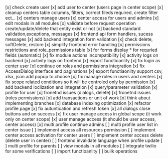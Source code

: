 [x] check create user
[x] add user to center (users page in center scope)
[x] cleanup centers table columns, filters, correct fileds required, create filter ect...
[x] centers manage users
[x] center access for users and admins
[x] edit modals in all modules
[x] validate before request operation create/update/delete that entity exist or not
[x] backend standard validation,exceptions, messages
[x] frontend api form handlers, sucess messages
[x] add backend integration form validation
[x] check delete, softDelete, restore
[x] simplify frontend error handling
[x] permissions restrictions and role_permissions table
[x] for forms display \* for requried fields (automatic)
[x] fix module actions incompatibility
[x] activity logs on backend
[x] activity logs on frontend
[x] export functioanlity
[x] fix login as center user
[x] continue on roles and permissions integration
[x] fix AccessDialog interface and paginations
[x] export functiaonlity support csv, xlsx, json add popup to choose
[x] fix manage roles in users and centers
[x] fix scope related conditions so it will be controled only by permission
[x] add backend loclization and integration
[x] query/parameter validation
[x] profile for user
[x] fronetnd issues (dialogs, delete)
[x] fronetnd issues (roles permissions)
[x] add transactions or unit of work
[x] think about implementing branches
[x] database indexing optimization
[x] refactor profile page
[x] fix autuntication and refresh token
[x] all dialogs close buttons and on success
[x] fix user manage access in global scope (it work only on center scope)
[x] user manage access (it should be user access, center access)
[x] multi profile continue admins
[ ] multi profile user list in center issue
[ ] implement access all resources permission
[ ] implement center access activation for center users
[ ] implement center access delete (delete user in center)
[ ] frontend invalidate language when profile update
[ ] multi profile for parents
[ ] view modals in all modules
[ ] integrate twilio for some verifications
[ ] import functioanlity
[ ] builk operations
